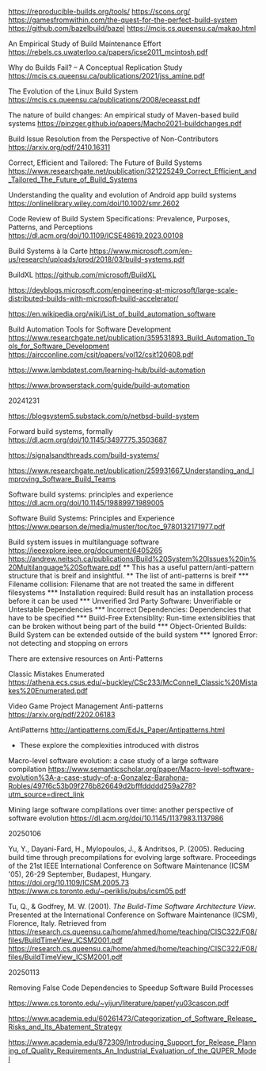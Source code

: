 https://reproducible-builds.org/tools/
https://scons.org/
https://gamesfromwithin.com/the-quest-for-the-perfect-build-system
https://github.com/bazelbuild/bazel
https://mcis.cs.queensu.ca/makao.html

An Empirical Study of Build Maintenance Effort
https://rebels.cs.uwaterloo.ca/papers/icse2011_mcintosh.pdf

Why do Builds Fail? – A Conceptual Replication Study
https://mcis.cs.queensu.ca/publications/2021/jss_amine.pdf

The Evolution of the Linux Build System
https://mcis.cs.queensu.ca/publications/2008/eceasst.pdf

The nature of build changes: An empirical study of Maven-based build systems
https://pinzger.github.io/papers/Macho2021-buildchanges.pdf

Build Issue Resolution from the Perspective of Non-Contributors
https://arxiv.org/pdf/2410.16311

Correct, Efficient and Tailored: The Future of Build Systems
https://www.researchgate.net/publication/321225249_Correct_Efficient_and_Tailored_The_Future_of_Build_Systems

Understanding the quality and evolution of Android app build systems
https://onlinelibrary.wiley.com/doi/10.1002/smr.2602

Code Review of Build System Specifications: Prevalence, Purposes, Patterns, and Perceptions
https://dl.acm.org/doi/10.1109/ICSE48619.2023.00108

Build Systems à la Carte
https://www.microsoft.com/en-us/research/uploads/prod/2018/03/build-systems.pdf

BuildXL
https://github.com/microsoft/BuildXL

https://devblogs.microsoft.com/engineering-at-microsoft/large-scale-distributed-builds-with-microsoft-build-accelerator/

https://en.wikipedia.org/wiki/List_of_build_automation_software

Build Automation Tools for Software Development
https://www.researchgate.net/publication/359531893_Build_Automation_Tools_for_Software_Development
https://aircconline.com/csit/papers/vol12/csit120608.pdf

https://www.lambdatest.com/learning-hub/build-automation

https://www.browserstack.com/guide/build-automation

20241231

https://blogsystem5.substack.com/p/netbsd-build-system

Forward build systems, formally
https://dl.acm.org/doi/10.1145/3497775.3503687

https://signalsandthreads.com/build-systems/

https://www.researchgate.net/publication/259931667_Understanding_and_Improving_Software_Build_Teams

Software build systems: principles and experience 
https://dl.acm.org/doi/10.1145/1988997.1989005

Software Build Systems: Principles and Experience
https://www.pearson.de/media/muster/toc/toc_9780132171977.pdf

Build system issues in multilanguage software
https://ieeexplore.ieee.org/document/6405265
https://andrew.neitsch.ca/publications/Build%20System%20Issues%20in%20Multilanguage%20Software.pdf
** This has a useful pattern/anti-pattern structure that is breif and insightful.
** The list of anti-patterns is breif
*** Filename collision: Filename that are not treated the same in different filesystems
*** Installation required: Build result has an installation process before it can be used
*** Unverified 3rd Party Software: Unverifiable or Untestable  Dependencies
*** Incorrect Dependencies: Dependencies that have to be specified
*** Build-Free Extensiblity: Run-time extensiblities that can be broken without being part of the build 
*** Object-Oriented Builds: Build System can be extended outside of the build system
*** Ignored Error: not detecting and stopping on errors

There are extensive resources on Anti-Patterns

Classic Mistakes Enumerated
https://athena.ecs.csus.edu/~buckley/CSc233/McConnell_Classic%20Mistakes%20Enumerated.pdf

Video Game Project Management Anti-patterns
https://arxiv.org/pdf/2202.06183

AntiPatterns
http://antipatterns.com/EdJs_Paper/Antipatterns.html

* These explore the complexities introduced with distros

Macro-level software evolution: a case study of a large software compilation
https://www.semanticscholar.org/paper/Macro-level-software-evolution%3A-a-case-study-of-a-Gonzalez-Barahona-Robles/497f6c53b09f276b826649d2bfffddddd259a278?utm_source=direct_link

Mining large software compilations over time: another perspective of software evolution
https://dl.acm.org/doi/10.1145/1137983.1137986

20250106

Yu, Y., Dayani-Fard, H., Mylopoulos, J., & Andritsos, P. (2005). Reducing build time through precompilations for evolving large software. Proceedings of the 21st IEEE International Conference on Software Maintenance (ICSM '05), 26-29 September, Budapest, Hungary. https://doi.org/10.1109/ICSM.2005.73
https://www.cs.toronto.edu/~periklis/pubs/icsm05.pdf

Tu, Q., & Godfrey, M. W. (2001). *The Build-Time Software Architecture View*. Presented at the International Conference on Software Maintenance (ICSM), Florence, Italy. Retrieved from https://research.cs.queensu.ca/home/ahmed/home/teaching/CISC322/F08/files/BuildTimeView_ICSM2001.pdf
https://research.cs.queensu.ca/home/ahmed/home/teaching/CISC322/F08/files/BuildTimeView_ICSM2001.pdf

20250113

Removing False Code Dependencies to Speedup Software Build Processes

https://www.cs.toronto.edu/~yijun/literature/paper/yu03cascon.pdf

https://www.academia.edu/60261473/Categorization_of_Software_Release_Risks_and_Its_Abatement_Strategy

https://www.academia.edu/872309/Introducing_Support_for_Release_Planning_of_Quality_Requirements_An_Industrial_Evaluation_of_the_QUPER_Model
